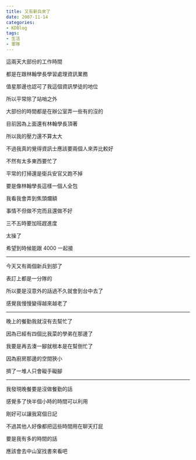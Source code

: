```yaml
---
title: 又有新兵來了
date: 2007-11-14
categories:
- KDBlog
tags:
- 生活
- 軍隊
---
```

這兩天大部份的工作時間

都是在跟林翰學長學習處理資訊業務

值星那邊也認可了我這個資訊學徒的地位

所以平常除了站哨之外

大部份的時間都是在辦公室弄一些有的沒的

目前因為上面還有林翰學長頂著

所以我的壓力還不算太大

不過我真的覺得資訊士應該要兩個人來弄比較好

不然有太多東西要忙了

平常的打掃還是衛兵安官又跑不掉

要是像林翰學長這樣一個人全包

我看我會弄到焦頭爛額

事情不但做不完而且還做不好

三不五時要加班趕進度

太操了

希望到時候能跟 4000 一起接

---

今天又有兩個新兵到部了

表訂上都是一分隊的

所以要是沒意外的話過不久就會到台中去了

感覺我慢慢變得越來越老了

---

晚上的餐勤我就沒有去幫忙了

因為已經有四個比我菜的學弟在那邊了

我要是再去湊一腳就根本是在幫倒忙了

因為廚房那邊的空間狹小

擠了一堆人只會礙手礙腳

---

我發現晚餐要是沒做餐勤的話

感覺多了快半個小時的時間可以利用

剛好可以讓我寫個日記

不過其他人好像都把這些時間用在聊天打屁

要是我有多的時間的話

應該會去中山室找書來看吧

